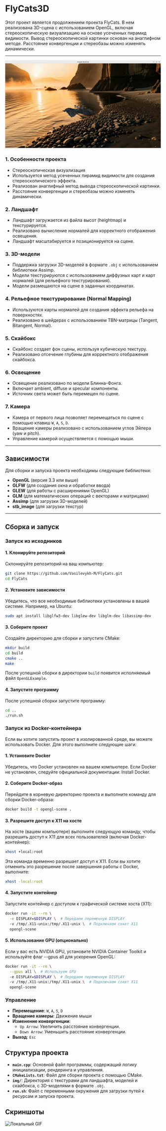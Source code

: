 # FlyCats3D

Этот проект является продолжением проекта FlyCats. В нем реализована 3D-сцена с использованием OpenGL, включая стереоскопическую визуализацию на основе усеченных пирамид видимости. Вывод стереоскопической картинки основан на анаглифном методе. Расстояние конвергенции и стереобазы можно изменять динамически.

---

![Логотип проекта](images/image.png)

### 1. Особенности проекта
 - Стереоскопическая визуализация
 - Используется метод усеченных пирамид видимости для создания стереоскопического эффекта.
 - Реализован анаглифный метод вывода стереоскопической картинки.
 - Расстояние конвергенции и стереобазы можно изменять динамически.

### 2. Ландшафт
- Ландшафт загружается из файла высот (heightmap) и текстурируется.
- Реализовано вычисление нормалей для корректного отображения освещения.
- Ландшафт масштабируется и позиционируется на сцене.

### 3. 3D-модели
- Поддержка загрузки 3D-моделей в формате `.obj` с использованием библиотеки Assimp.
- Модели текстурируются с использованием диффузных карт и карт нормалей (для рельефного текстурирования).
- Модели размещаются на сцене в заданных координатах.

### 4. Рельефное текстурирование (Normal Mapping)
- Используются карты нормалей для создания эффекта рельефа на поверхностях.
- Реализовано в шейдерах с использованием TBN-матрицы (Tangent, Bitangent, Normal).

### 5. Скайбокс
- Скайбокс создает фон сцены, используя кубическую текстуру.
- Реализовано отсечение глубины для корректного отображения скайбокса.

### 6. Освещение
- Освещение реализовано по модели Блинна-Фонга.
- Включает ambient, diffuse и specular компоненты.
- Источник света может быть перемещен по сцене.

### 7. Камера
- Камера от первого лица позволяет перемещаться по сцене с помощью клавиш `W`, `A`, `S`, `D`.
- Вращение камеры реализовано с использованием углов Эйлера (yaw и pitch).
- Управление камерой осуществляется с помощью мыши.

---

## Зависимости

Для сборки и запуска проекта необходимы следующие библиотеки:

- **OpenGL** (версия 3.3 или выше)
- **GLFW** (для создания окна и обработки ввода)
- **GLEW** (для работы с расширениями OpenGL)
- **GLM** (для математических операций с векторами и матрицами)
- **Assimp** (для загрузки 3D-моделей)
- **stb_image** (для загрузки текстур)

---

## Сборка и запуск

### Запуск из исходников

#### 1. Клонируйте репозиторий
Склонируйте репозиторий на ваш компьютер:

```bash
git clone https://github.com/Vasilevykh-M/FlyCats.git
cd FlyCats
```

#### 2. Установите зависимости

Убедитесь, что все необходимые библиотеки установлены в вашей системе. Например, на Ubuntu:

```bash
sudo apt install libglfw3-dev libglew-dev libglm-dev libassimp-dev
```

#### 3. Соберите проект

Создайте директорию для сборки и запустите CMake:

```bash
mkdir build
cd build
cmake ..
make
```

После успешной сборки в директории `build` появится исполняемый файл `OpenGLExample`.

#### 4. Запустите программу

После успешной сборки запустите программу:

```bash
cd ..
./run.sh
```

### Запуск из Docker-контейнера
Если вы хотите запустить проект в изолированной среде, вы можете использовать Docker. Для этого выполните следующие шаги:

#### 1. Установите Docker
Убедитесь, что Docker установлен на вашем компьютере. Если Docker не установлен, следуйте официальной документации: Install Docker.

#### 2. Соберите Docker-образ
Перейдите в корневую директорию проекта и выполните команду для сборки Docker-образа:

```bash
docker build -t opengl-scene .
```

#### 3. Разрешите доступ к X11 на хосте
На хосте (вашем компьютере) выполните следующую команду, чтобы разрешить доступ к X11 для всех пользователей (включая Docker-контейнер):
```bash
xhost +local:root
```
Эта команда временно разрешает доступ к X11. Если вы хотите отменить это разрешение после завершения работы с Docker, выполните:
```bash
xhost -local:root
```

#### 4. Запустите контейнер
Запустите контейнер с доступом к графической системе хоста (X11):


```bash
docker run -it --rm \
  -e DISPLAY=$DISPLAY \  # Передаем переменную DISPLAY
  -v /tmp/.X11-unix:/tmp/.X11-unix \  # Подключаем сокет X11
  opengl-scene
```

#### 5. Использование GPU (опционально)
Если у вас есть NVIDIA GPU, установите NVIDIA Container Toolkit и используйте флаг --gpus all для ускорения OpenGL:

```bash
docker run -it --rm \
  --gpus all \  # Используем GPU
  -e DISPLAY=$DISPLAY \  # Передаем переменную DISPLAY
  -v /tmp/.X11-unix:/tmp/.X11-unix \  # Подключаем сокет X11
  opengl-scene
```


### Управление

- **Перемещение**: `W`, `A`, `S`, `D`  
- **Вращение камеры**: Движение мыши
- **Изменение конвергенции**:
    - `Up Arrow`: Увеличить расстояние конвергенции.
    - `Down Arrow`: Уменьшить расстояние конвергенции.  
- **Выход**: `Esc`  

## Структура проекта

- **`main.cpp`**: Основной файл программы, содержащий логику инициализации, рендеринга и управления.  
- **`CMakeLists.txt`**: Файл для сборки проекта с помощью CMake.  
- **`img/`**: Директория с текстурами для ландшафта, моделей и скайбокса, с 3D-моделями в формате `.obj`.  
- **`run.sh`**: Файл с переменными окружения для загрузки путей к ресурсам и запуска проекта.  

## Скриншоты

![Локальный GIF](images/result.gif)
